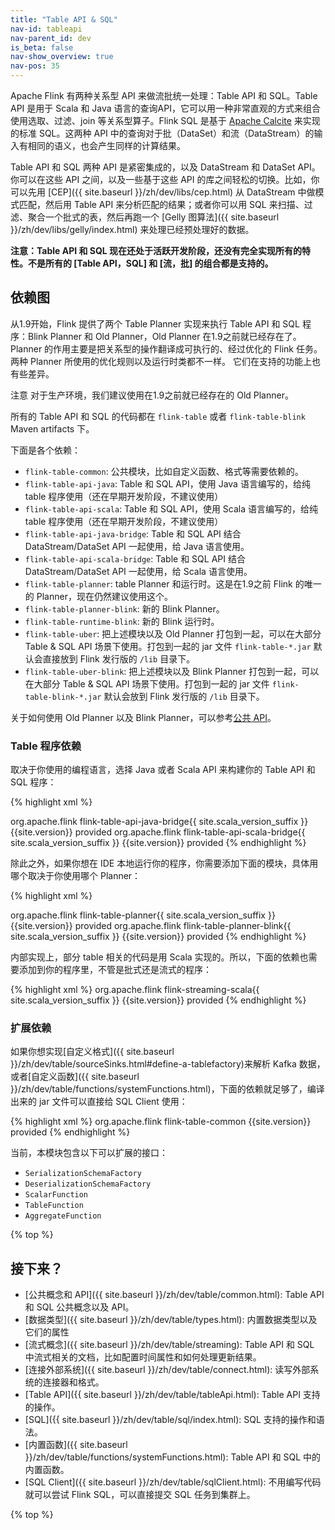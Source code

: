 ```yaml
---
title: "Table API & SQL"
nav-id: tableapi
nav-parent_id: dev
is_beta: false
nav-show_overview: true
nav-pos: 35
---
```

<!--
Licensed to the Apache Software Foundation (ASF) under one
or more contributor license agreements.  See the NOTICE file
distributed with this work for additional information
regarding copyright ownership.  The ASF licenses this file
to you under the Apache License, Version 2.0 (the
"License"); you may not use this file except in compliance
with the License.  You may obtain a copy of the License at

  http://www.apache.org/licenses/LICENSE-2.0

Unless required by applicable law or agreed to in writing,
software distributed under the License is distributed on an
"AS IS" BASIS, WITHOUT WARRANTIES OR CONDITIONS OF ANY
KIND, either express or implied.  See the License for the
specific language governing permissions and limitations
under the License.
-->

Apache Flink 有两种关系型 API 来做流批统一处理：Table API 和 SQL。Table API 是用于 Scala 和 Java 语言的查询API，它可以用一种非常直观的方式来组合使用选取、过滤、join 等关系型算子。Flink SQL 是基于 [Apache Calcite](https://calcite.apache.org) 来实现的标准 SQL。这两种 API 中的查询对于批（DataSet）和流（DataStream）的输入有相同的语义，也会产生同样的计算结果。

Table API 和 SQL 两种 API 是紧密集成的，以及 DataStream 和 DataSet API。你可以在这些 API 之间，以及一些基于这些 API 的库之间轻松的切换。比如，你可以先用 [CEP]({{ site.baseurl }}/zh/dev/libs/cep.html) 从 DataStream 中做模式匹配，然后用 Table API 来分析匹配的结果；或者你可以用 SQL 来扫描、过滤、聚合一个批式的表，然后再跑一个 [Gelly 图算法]({{ site.baseurl }}/zh/dev/libs/gelly/index.html) 来处理已经预处理好的数据。

**注意：Table API 和 SQL 现在还处于活跃开发阶段，还没有完全实现所有的特性。不是所有的 \[Table API，SQL\] 和 \[流，批\] 的组合都是支持的。**

依赖图
--------------------

从1.9开始，Flink 提供了两个 Table Planner 实现来执行 Table API 和 SQL 程序：Blink Planner 和 Old Planner，Old Planner 在1.9之前就已经存在了。
Planner 的作用主要是把关系型的操作翻译成可执行的、经过优化的 Flink 任务。两种 Planner 所使用的优化规则以及运行时类都不一样。
它们在支持的功能上也有些差异。

<span class="label label-danger">注意</span> 对于生产环境，我们建议使用在1.9之前就已经存在的 Old Planner。

所有的 Table API 和 SQL 的代码都在 `flink-table` 或者 `flink-table-blink` Maven artifacts 下。

下面是各个依赖：

* `flink-table-common`: 公共模块，比如自定义函数、格式等需要依赖的。
* `flink-table-api-java`: Table 和 SQL API，使用 Java 语言编写的，给纯 table 程序使用（还在早期开发阶段，不建议使用）
* `flink-table-api-scala`: Table 和 SQL API，使用 Scala 语言编写的，给纯 table 程序使用（还在早期开发阶段，不建议使用）
* `flink-table-api-java-bridge`: Table 和 SQL API 结合 DataStream/DataSet API 一起使用，给 Java 语言使用。
* `flink-table-api-scala-bridge`: Table 和 SQL API 结合 DataStream/DataSet API 一起使用，给 Scala 语言使用。
* `flink-table-planner`: table Planner 和运行时。这是在1.9之前 Flink 的唯一的 Planner，现在仍然建议使用这个。
* `flink-table-planner-blink`: 新的 Blink Planner。
* `flink-table-runtime-blink`: 新的 Blink 运行时。
* `flink-table-uber`: 把上述模块以及 Old Planner 打包到一起，可以在大部分 Table & SQL API 场景下使用。打包到一起的 jar 文件 `flink-table-*.jar` 默认会直接放到 Flink 发行版的 `/lib` 目录下。
* `flink-table-uber-blink`: 把上述模块以及 Blink Planner 打包到一起，可以在大部分 Table & SQL API 场景下使用。打包到一起的 jar 文件 `flink-table-blink-*.jar` 默认会放到 Flink 发行版的 `/lib` 目录下。

关于如何使用 Old Planner 以及 Blink Planner，可以参考[公共 API](common.html)。 

### Table 程序依赖

取决于你使用的编程语言，选择 Java 或者 Scala API 来构建你的 Table API 和 SQL 程序：

{% highlight xml %}
<!-- Either... -->
<dependency>
  <groupId>org.apache.flink</groupId>
  <artifactId>flink-table-api-java-bridge{{ site.scala_version_suffix }}</artifactId>
  <version>{{site.version}}</version>
  <scope>provided</scope>
</dependency>
<!-- or... -->
<dependency>
  <groupId>org.apache.flink</groupId>
  <artifactId>flink-table-api-scala-bridge{{ site.scala_version_suffix }}</artifactId>
  <version>{{site.version}}</version>
  <scope>provided</scope>
</dependency>
{% endhighlight %}

除此之外，如果你想在 IDE 本地运行你的程序，你需要添加下面的模块，具体用哪个取决于你使用哪个 Planner：

{% highlight xml %}
<!-- Either... (for the old planner that was available before Flink 1.9) -->
<dependency>
  <groupId>org.apache.flink</groupId>
  <artifactId>flink-table-planner{{ site.scala_version_suffix }}</artifactId>
  <version>{{site.version}}</version>
  <scope>provided</scope>
</dependency>
<!-- or.. (for the new Blink planner) -->
<dependency>
  <groupId>org.apache.flink</groupId>
  <artifactId>flink-table-planner-blink{{ site.scala_version_suffix }}</artifactId>
  <version>{{site.version}}</version>
  <scope>provided</scope>
</dependency>
{% endhighlight %}

内部实现上，部分 table 相关的代码是用 Scala 实现的。所以，下面的依赖也需要添加到你的程序里，不管是批式还是流式的程序：

{% highlight xml %}
<dependency>
  <groupId>org.apache.flink</groupId>
  <artifactId>flink-streaming-scala{{ site.scala_version_suffix }}</artifactId>
  <version>{{site.version}}</version>
  <scope>provided</scope>
</dependency>
{% endhighlight %}

### 扩展依赖

如果你想实现[自定义格式]({{ site.baseurl }}/zh/dev/table/sourceSinks.html#define-a-tablefactory)来解析 Kafka 数据，或者[自定义函数]({{ site.baseurl }}/zh/dev/table/functions/systemFunctions.html)，下面的依赖就足够了，编译出来的 jar 文件可以直接给 SQL Client 使用：

{% highlight xml %}
<dependency>
  <groupId>org.apache.flink</groupId>
  <artifactId>flink-table-common</artifactId>
  <version>{{site.version}}</version>
  <scope>provided</scope>
</dependency>
{% endhighlight %}

当前，本模块包含以下可以扩展的接口：
- `SerializationSchemaFactory`
- `DeserializationSchemaFactory`
- `ScalarFunction`
- `TableFunction`
- `AggregateFunction`

{% top %}

接下来？
-----------------

* [公共概念和 API]({{ site.baseurl }}/zh/dev/table/common.html): Table API 和 SQL 公共概念以及 API。
* [数据类型]({{ site.baseurl }}/zh/dev/table/types.html): 内置数据类型以及它们的属性
* [流式概念]({{ site.baseurl }}/zh/dev/table/streaming): Table API 和 SQL 中流式相关的文档，比如配置时间属性和如何处理更新结果。
* [连接外部系统]({{ site.baseurl }}/zh/dev/table/connect.html): 读写外部系统的连接器和格式。
* [Table API]({{ site.baseurl }}/zh/dev/table/tableApi.html): Table API 支持的操作。
* [SQL]({{ site.baseurl }}/zh/dev/table/sql/index.html): SQL 支持的操作和语法。
* [内置函数]({{ site.baseurl }}/zh/dev/table/functions/systemFunctions.html): Table API 和 SQL 中的内置函数。
* [SQL Client]({{ site.baseurl }}/zh/dev/table/sqlClient.html): 不用编写代码就可以尝试 Flink SQL，可以直接提交 SQL 任务到集群上。

{% top %}
